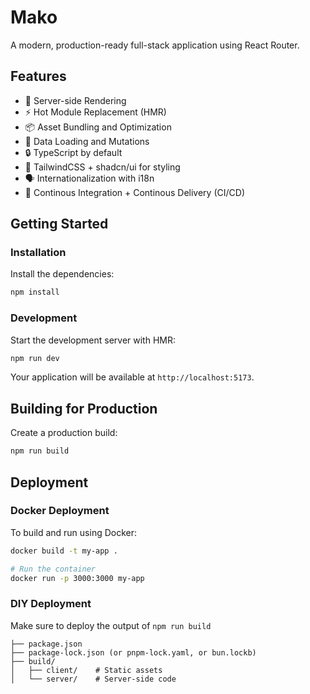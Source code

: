 # Mako

A modern, production-ready full-stack application using React Router.

## Features

- 🚀 Server-side Rendering
- ⚡️ Hot Module Replacement (HMR)
- 📦 Asset Bundling and Optimization
- 🔄 Data Loading and Mutations
- 🔒 TypeScript by default
- 🎉 TailwindCSS + shadcn/ui for styling
- 🗣️ Internationalization with i18n
- 🚀 Continous Integration + Continous Delivery (CI/CD)

## Getting Started

### Installation

Install the dependencies:

```bash
npm install
```

### Development

Start the development server with HMR:

```bash
npm run dev
```

Your application will be available at `http://localhost:5173`.

## Building for Production

Create a production build:

```bash
npm run build
```

## Deployment

### Docker Deployment

To build and run using Docker:

```bash
docker build -t my-app .

# Run the container
docker run -p 3000:3000 my-app
```

### DIY Deployment

Make sure to deploy the output of `npm run build`

```
├── package.json
├── package-lock.json (or pnpm-lock.yaml, or bun.lockb)
├── build/
│   ├── client/    # Static assets
│   └── server/    # Server-side code
```
